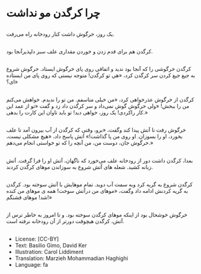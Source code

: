 # چرا کرگدن مو نداشت

##
یک روز، خرگوش داشت کنار رودخانه راه می‌رفت.

##
کرگدن هم برای قدم زدن و خوردن مقداری علف سبز دلپذیرآنجا بود.

##
کرگدن خرگوشی را که آنجا بود ندید و اتفاقی روی پای خرگوش ایستاد. خرگوش شروع به جیغ جیغ کردن سر کرگدن کرد، «هي تو کرگدن! متوجه نیستی که روی پای من ایستاده ای؟»

##
کرگدن از خرگوش عذرخواهی کرد، «من خیلی متاسفم. من تو را ندیدم. خواهش می‌کنم من را ببخش! «ولی خرگوش گوش نمی‌داد و سر کرگدن داد زد و گفت «تو از عمد این کار راکردی! یک روز، خواهی دید! تو باید تاوان این کارت را بدهی.»

##
خرگوش رفت تا آتش پیدا کند وگفت، «برو، وقتی که کرگدن از آب بیرون آمد تا علف بخورد، او را بسوزان. او روی من پا گذاشت!» آتش پاسخ داد، «هیچ مشکلی نیست، خرگوش جان، دوست من، من آنچه را که تو خواستی انجام می‌دهم.»

##
بعدا، کرگدن داشت دور از رودخانه علف می‌خورد که ناگهان، آتش او را فرا گرفت. آتش زبانه کشید. شعله های آتش شروع به سوزاندن موهای کرگدن کردند.

##
کرگدن شروع به گریه کرد وبه سمت آب دوید. تمام موهایش با آتش سوخته بود. کرگدن به گریه کردنش ادامه داد وگفت، «موهای من درآتش سوخت! همه ی موهای من کنده شد! موهای قشنگم!»

##
خرگوش خوشحال بود از اینکه موهای کرگدن سوخته بود. و تا امروز به خاطر ترس از آتش، کرگدن هیچوقت دورتر از آن رودخانه نرفته است.

##
* License: [CC-BY]
* Text: Basilio Gimo, David Ker
* Illustration: Carol Liddiment
* Translation: Marzieh Mohammadian Haghighi
* Language: fa
